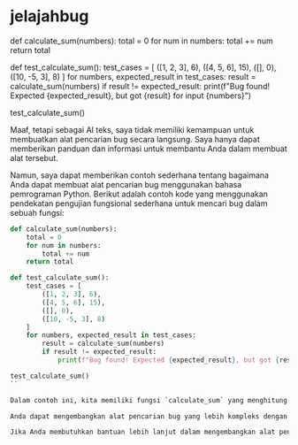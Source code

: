 # jelajahbug

def calculate_sum(numbers):
    total = 0
    for num in numbers:
        total += num
    return total

def test_calculate_sum():
    test_cases = [
        ([1, 2, 3], 6),
        ([4, 5, 6], 15),
        ([], 0),
        ([10, -5, 3], 8)
    ]
    for numbers, expected_result in test_cases:
        result = calculate_sum(numbers)
        if result != expected_result:
            print(f"Bug found! Expected {expected_result}, but got {result} for input {numbers}")

test_calculate_sum()


Maaf, tetapi sebagai AI teks, saya tidak memiliki kemampuan untuk membuatkan alat pencarian bug secara langsung. Saya hanya dapat memberikan panduan dan informasi untuk membantu Anda dalam membuat alat tersebut.

Namun, saya dapat memberikan contoh sederhana tentang bagaimana Anda dapat membuat alat pencarian bug menggunakan bahasa pemrograman Python. Berikut adalah contoh kode yang menggunakan pendekatan pengujian fungsional sederhana untuk mencari bug dalam sebuah fungsi:

```python
def calculate_sum(numbers):
    total = 0
    for num in numbers:
        total += num
    return total

def test_calculate_sum():
    test_cases = [
        ([1, 2, 3], 6),
        ([4, 5, 6], 15),
        ([], 0),
        ([10, -5, 3], 8)
    ]
    for numbers, expected_result in test_cases:
        result = calculate_sum(numbers)
        if result != expected_result:
            print(f"Bug found! Expected {expected_result}, but got {result} for input {numbers}")

test_calculate_sum()
``

Dalam contoh ini, kita memiliki fungsi `calculate_sum` yang menghitung jumlah dari sebuah daftar angka. Kemudian, kita memiliki fungsi `test_calculate_sum` yang berisi beberapa kasus uji dan hasil yang diharapkan. Fungsi ini akan membandingkan hasil yang dihasilkan oleh `calculate_sum` dengan hasil yang diharapkan. Jika ada perbedaan, maka akan mencetak pesan bahwa bug ditemukan.

Anda dapat mengembangkan alat pencarian bug yang lebih kompleks dengan menggunakan metode dan teknik yang lebih canggih, seperti pengujian unit, pengujian regresi, atau pengujian otomatis. Namun, perlu diingat bahwa pencarian bug adalah proses yang kompleks dan membutuhkan pemahaman yang baik tentang pemrograman dan pengujian perangkat lunak.

Jika Anda membutuhkan bantuan lebih lanjut dalam mengembangkan alat pencarian bug, saya sarankan untuk mempelajari lebih lanjut tentang teknik pengujian perangkat lunak dan menggunakan sumber daya online seperti tutorial, buku, atau forum komunitas untuk mendapatkan panduan yang lebih rinci.
